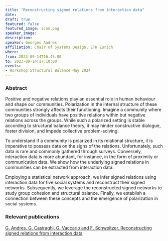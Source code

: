 ```yaml
---
title: "Reconstructing signed relations from interaction data"
date:
draft: true
featured: false
featured_image: icon.png
speaker_image:
description:
speaker: Georges Andres
affiliation: Chair of Systems Design, ETH Zurich
where:
from: 2023-09-14T16:45:00
to: 2023-09-14T17:10:00
events:
- Workshop Structural Balance May 2024 
---
```


### Abstract

Positive and negative relations play an essential role in human behaviour and shape our communities.
Polarization in the internal structure of these communities strongly affects their functioning.
Imagine a community where two groups of individuals have positive relations within but negative relations across the groups.
While such a polarized setting is stable according to structural balance theory, it may hinder constructive dialogue, foster division, and impede collective problem-solving.

To understand if a community is polarized in its relational structure, it is imperative to possess data on the signs of the relations.
Unfortunately, such data is rare and commonly gathered through surveys.
Conversely, interaction data is more abundant, for instance, in the form of proximity or communication data.
We show how the underlying signed relations in communities can be extracted from interaction data.

Employing a statistical network approach, we infer signed relations using interaction data for five social systems and reconstruct their signed networks.
Subsequently, we leverage the reconstructed signed networks to study group cohesion and structural balance.
Finally, we establish a connection between these concepts and the emergence of polarization in social systems.

### Relevant publications 

[G. Andres, G. Casiraghi, G. Vaccario and F. Schweitzer. Reconstructing signed relations from interaction data](Andres_ReconstructingSignedRelations.pdf)
